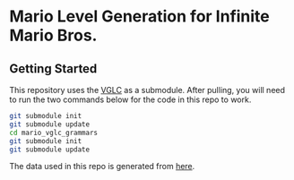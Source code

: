 # Mario Level Generation for Infinite Mario Bros.

## Getting Started

This repository uses the [VGLC](https://github.com/TheVGLC/TheVGLC.git) as a submodule. After pulling, you will need to run the two commands below for the code in this repo to work.

```bash
git submodule init
git submodule update
cd mario_vglc_grammars
git submodule init
git submodule update
```

The data used in this repo is generated from [here](https://github.com/bi3mer/mario_map_elites). 